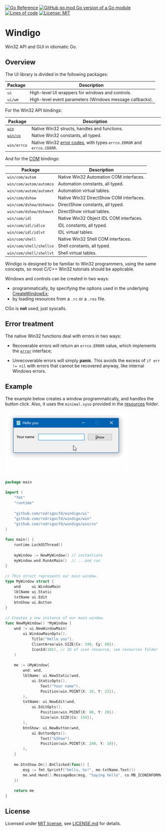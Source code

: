 [![Go Reference](https://pkg.go.dev/badge/github.com/rodrigocfd/windigo.svg)](https://pkg.go.dev/github.com/rodrigocfd/windigo)
[![GitHub go.mod Go version of a Go module](https://img.shields.io/github/go-mod/go-version/rodrigocfd/windigo.svg)](https://github.com/rodrigocfd/windigo)
[![Lines of code](https://tokei.rs/b1/github/rodrigocfd/windigo)](https://github.com/rodrigocfd/windigo)
[![License: MIT](https://img.shields.io/badge/License-MIT-yellow.svg)](https://opensource.org/licenses/MIT)

# Windigo

Win32 API and GUI in idiomatic Go.

## Overview

The UI library is divided in the following packages:

| Package | Description |
| - | - |
| `ui` | High-level UI wrappers for windows and controls. |
| `ui/wm` | High-level event parameters (Windows message callbacks). |

For the Win32 API bindings:

| Package | Description |
| - | - |
| [`win`](win/) | Native Win32 structs, handles and functions. |
| [`win/co`](win/co/) | Native Win32 constants, all typed. |
| `win/errco` | Native Win32 [error codes](https://docs.microsoft.com/en-us/windows/win32/debug/system-error-codes), with types `errco.ERROR` and `errco.CDERR`. |

And for the [COM](win/com/) bindings:

| Package | Description |
| - | - |
| `win/com/autom` | Native Win32 Automation COM interfaces. |
| `win/com/autom/automco` | Automation constants, all typed. |
| `win/com/autom/automvt` | Automation virtual tables. |
| `win/com/dshow` | Native Win32 DirectShow COM interfaces. |
| `win/com/dshow/dshowco` | DirectShow constants, all typed. |
| `win/com/dshow/dshowvt` | DirectShow virtual tables. |
| `win/com/idl` | Native Win32 Object IDL COM interfaces. |
| `win/com/idl/idlco` | IDL constants, all typed. |
| `win/com/idl/idlvt` | IDL virtual tables. |
| `win/com/shell` | Native Win32 Shell COM interfaces. |
| `win/com/shell/shellco` | Shell constants, all typed. |
| `win/com/shell/shellvt` | Shell virtual tables. |

Windigo is designed to be familiar to Win32 programmers, using the same concepts, so most C/C++ Win32 tutorials should be applicable.

Windows and controls can be created in two ways:

* programmatically, by specifying the options used in the underlying [CreateWindowEx](https://docs.microsoft.com/en-us/windows/win32/api/winuser/nf-winuser-createwindowexw);
* by loading resources from a `.rc` or a `.res` file.

CGo is **not** used, just syscalls.

## Error treatment

The native Win32 functions deal with errors in two ways:

* Recoverable errors will return an `errco.ERROR` value, which implements the [`error`](https://golang.org/pkg/builtin/#error) interface;

* Unrecoverable errors will simply **panic**. This avoids the excess of `if err != nil` with errors that cannot be recovered anyway, like internal Windows errors.

## Example

The example below creates a window programmatically, and handles the button click. Also, it uses the `minimal.syso` provided in the [resources](resources/) folder.

![Screen capture](example.gif)

```go
package main

import (
    "fmt"
    "runtime"

    "github.com/rodrigocfd/windigo/ui"
    "github.com/rodrigocfd/windigo/win"
    "github.com/rodrigocfd/windigo/win/co"
)

func main() {
    runtime.LockOSThread()

    myWindow := NewMyWindow() // instantiate
    myWindow.wnd.RunAsMain()  // ...and run
}

// This struct represents our main window.
type MyWindow struct {
    wnd     ui.WindowMain
    lblName ui.Static
    txtName ui.Edit
    btnShow ui.Button
}

// Creates a new instance of our main window.
func NewMyWindow() *MyWindow {
    wnd := ui.NewWindowMain(
        ui.WindowMainOpts().
            Title("Hello you").
            ClientArea(win.SIZE{Cx: 340, Cy: 80}).
            IconId(101), // ID of icon resource, see resources folder
    )

    me := &MyWindow{
        wnd: wnd,
        lblName: ui.NewStatic(wnd,
            ui.StaticOpts().
                Text("Your name").
                Position(win.POINT{X: 10, Y: 22}),
        ),
        txtName: ui.NewEdit(wnd,
            ui.EditOpts().
                Position(win.POINT{X: 80, Y: 20}).
                Size(win.SIZE{Cx: 150}),
        ),
        btnShow: ui.NewButton(wnd,
            ui.ButtonOpts().
                Text("&Show").
                Position(win.POINT{X: 240, Y: 19}),
        ),
    }

    me.btnShow.On().BnClicked(func() {
        msg := fmt.Sprintf("Hello, %s!", me.txtName.Text())
        me.wnd.Hwnd().MessageBox(msg, "Saying hello", co.MB_ICONINFORMATION)
    })

    return me
}
```

## License

Licensed under [MIT license](https://opensource.org/licenses/MIT), see [LICENSE.md](LICENSE.md) for details.

